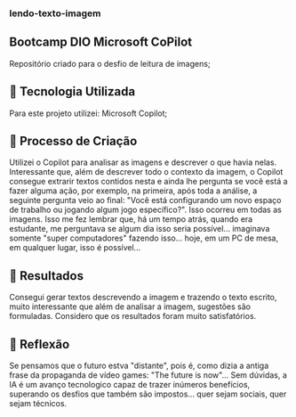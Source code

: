 ### lendo-texto-imagem
## Bootcamp DIO Microsoft CoPilot

Repositório criado para o desfio de leitura de imagens;

## 🤖 Tecnologia Utilizada
Para este projeto utilizei:
Microsoft Copilot;


## 🧐 Processo de Criação
Utilizei o Copilot para analisar as imagens e descrever o que havia nelas. Interessante que, além de descrever todo o contexto da imagem, 
o Copilot consegue extrarir textos contidos nesta e ainda lhe pergunta se você está a fazer alguma ação, por exemplo, na primeira,
após toda a análise, a seguinte pergunta veio ao final: "Você está configurando um novo espaço de trabalho ou jogando algum jogo específico?".
Isso ocorreu em todas as imagens. Isso me fez lembrar que, há um tempo atrás, quando era estudante, me perguntava se algum dia isso seria
possível... imaginava somente "super computadores" fazendo isso... hoje, em um PC de mesa, em qualquer lugar, isso é possível...

## 🚀 Resultados
Consegui gerar textos descrevendo a imagem e trazendo o texto escrito, muito interessante que além de analisar a imagem, sugestões são formuladas.
Considero que os resultados foram muito satisfatórios.

## 💭 Reflexão
Se pensamos que o futuro estva "distante", pois é, como dizia a antiga frase da propaganda de vídeo games: "The future is now"...
Sem dúvidas, a IA é um avanço tecnologico capaz de trazer inúmeros benefícios, superando os desfios que também são impostos... quer sejam
sociais, quer sejam técnicos.
